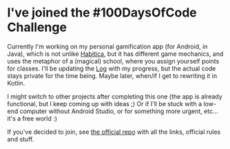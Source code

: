 # I've joined the #100DaysOfCode Challenge

Currently I'm working on my personal gamification app (for Android, in Java), which is not unlike [Habitica](https://habitica.com/), but it has different game mechanics, and uses the metaphor of a (magical) school, where you assign yourself points for classes. I'll be updating the [Log](log.md) with my progress, but the actual code stays private for the time being. Maybe later, when/if I get to rewriting it in Kotlin.

I might switch to other projects after completing this one (the app is already functional, but I keep coming up with ideas ;) Or if I'll be stuck with a low-end computer without Android Studio, or for something more urgent, etc... it's a free world :) 

If you've decided to join, see [the official repo](https://github.com/Kallaway/) with all the links, official rules and stuff. 

